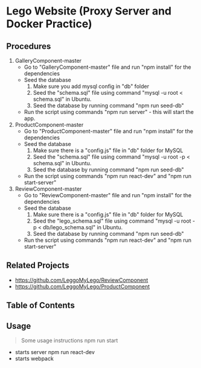 # Lego Website (Proxy Server and Docker Practice) #
## Procedures ##
1. GalleryComponent-master
    - Go to "GalleryComponent-master" file and run "npm install" for the dependencies
    - Seed the database
        1. Make sure you add mysql config in "db" folder
        2. Seed the "schema.sql" file using command "mysql -u root < schema.sql" in Ubuntu.
        3. Seed the database by running command "npm run seed-db"
    - Run the script using commands "npm run server" - this will start the app.
2. ProductComponent-master
    - Go to "ProductComponent-master" file and run "npm install" for the dependencies
    - Seed the database
        1. Make sure there is a "config.js" file in "db" folder for MySQL
        2. Seed the "schema.sql" file using command "mysql -u root -p < schema.sql" in Ubuntu.
        3. Seed the database by running command "npm run seed-db"
    - Run the script using commands "npm run react-dev" and "npm run start-server"
3. ReviewComponent-master
    - Go to "ReviewComponent-master" file and run "npm install" for the dependencies
    - Seed the database
        1. Make sure there is a "config.js" file in "db" folder for MySQL
        2. Seed the "lego_schema.sql" file using command "mysql -u root -p < db/lego_schema.sql" in Ubuntu.
        3. Seed the database by running command "npm run seed-db"
    - Run the script using commands "npm run react-dev" and "npm run start-server"


## Related Projects

  - https://github.com/LeggoMyLego/ReviewComponent
  - https://github.com/LeggoMyLego/ProductComponent

## Table of Contents


## Usage

> Some usage instructions
npm run start
  - starts server
npm run react-dev
  - starts webpack
